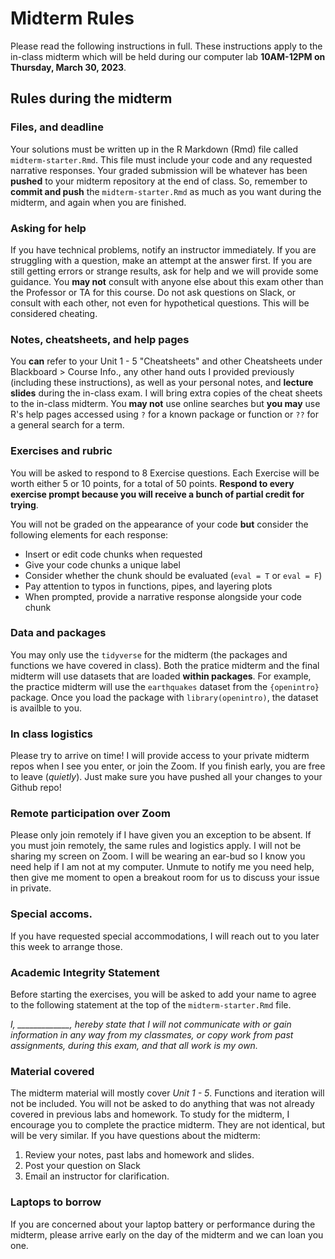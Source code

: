 # Midterm Rules

Please read the following instructions in full.
These instructions apply to the in-class midterm which will be held during our computer lab **10AM-12PM on Thursday, March 30, 2023**.

## Rules during the midterm

### Files, and deadline

Your solutions must be written up in the R Markdown (Rmd) file called `midterm-starter.Rmd`.
This file must include your code and any requested narrative responses.
Your graded submission will be whatever has been **pushed** to your midterm repository at the end of class.
So, remember to **commit and push** the `midterm-starter.Rmd` as much as you want during the midterm, and again when you are finished.

### Asking for help

If you have technical problems, notify an instructor immediately.
If you are struggling with a question, make an attempt at the answer first.
If you are still getting errors or strange results, ask for help and we will provide some guidance.
You **may not** consult with anyone else about this exam other than the Professor or TA for this course.
Do not ask questions on Slack, or consult with each other, not even for hypothetical questions.
This will be considered cheating.

### Notes, cheatsheets, and help pages

You **can** refer to your Unit 1 - 5 "Cheatsheets" and other Cheatsheets under Blackboard > Course Info., any other hand outs I provided previously (including these instructions), as well as your personal notes, and **lecture slides** during the in-class exam.
I will bring extra copies of the cheat sheets to the in-class midterm.
You **may not** use online searches but **you may** use R's help pages accessed using `?` for a known package or function or `??` for a general search for a term.

### Exercises and rubric

You will be asked to respond to 8 Exercise questions.
Each Exercise will be worth either 5 or 10 points, for a total of 50 points.
**Respond to every exercise prompt because you will receive a bunch of partial credit for trying**.

You will not be graded on the appearance of your code **but** consider the following elements for each response:

-   Insert or edit code chunks when requested
-   Give your code chunks a unique label
-   Consider whether the chunk should be evaluated (`eval = T` or `eval = F`)
-   Pay attention to typos in functions, pipes, and layering plots
-   When prompted, provide a narrative response alongside your code chunk

### Data and packages

You may only use the `tidyverse` for the midterm (the packages and functions we have covered in class).
Both the pratice midterm and the final midterm will use datasets that are loaded **within packages**.
For example, the practice midterm will use the `earthquakes` dataset from the `{openintro}` package.
Once you load the package with `library(openintro)`, the dataset is availble to you.

### In class logistics

Please try to arrive on time!
I will provide access to your private midterm repos when I see you enter, or join the Zoom.
If you finish early, you are free to leave (*quietly*).
Just make sure you have pushed all your changes to your Github repo!

### Remote participation over Zoom

Please only join remotely if I have given you an exception to be absent.
If you must join remotely, the same rules and logistics apply.
I will not be sharing my screen on Zoom.
I will be wearing an ear-bud so I know you need help if I am not at my computer.
Unmute to notify me you need help, then give me moment to open a breakout room for us to discuss your issue in private.

### Special accoms.

If you have requested special accommodations, I will reach out to you later this week to arrange those.

### Academic Integrity Statement

Before starting the exercises, you will be asked to add your name to agree to the following statement at the top of the `midterm-starter.Rmd` file.

*I, \_\_\_\_\_\_\_\_\_\_\_\_\_, hereby state that I will not communicate with or gain information in any way from my classmates, or copy work from past assignments, during this exam, and that all work is my own.*

### Material covered

The midterm material will mostly cover *Unit 1 - 5*.
Functions and iteration will not be included.
You will not be asked to do anything that was not already covered in previous labs and homework.
To study for the midterm, I encourage you to complete the practice midterm.
They are not identical, but will be very similar.
If you have questions about the midterm:

1.  Review your notes, past labs and homework and slides.
2.  Post your question on Slack
3.  Email an instructor for clarification.

### Laptops to borrow

If you are concerned about your laptop battery or performance during the midterm, please arrive early on the day of the midterm and we can loan you one.

